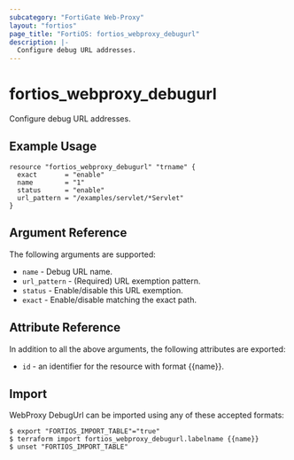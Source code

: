 ```yaml
---
subcategory: "FortiGate Web-Proxy"
layout: "fortios"
page_title: "FortiOS: fortios_webproxy_debugurl"
description: |-
  Configure debug URL addresses.
---
```


# fortios_webproxy_debugurl
Configure debug URL addresses.

## Example Usage

```hcl
resource "fortios_webproxy_debugurl" "trname" {
  exact       = "enable"
  name        = "1"
  status      = "enable"
  url_pattern = "/examples/servlet/*Servlet"
}
```

## Argument Reference


The following arguments are supported:

* `name` - Debug URL name.
* `url_pattern` - (Required) URL exemption pattern.
* `status` - Enable/disable this URL exemption.
* `exact` - Enable/disable matching the exact path.


## Attribute Reference

In addition to all the above arguments, the following attributes are exported:
* `id` - an identifier for the resource with format {{name}}.

## Import

WebProxy DebugUrl can be imported using any of these accepted formats:
```
$ export "FORTIOS_IMPORT_TABLE"="true"
$ terraform import fortios_webproxy_debugurl.labelname {{name}}
$ unset "FORTIOS_IMPORT_TABLE"
```
